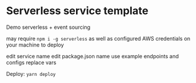 # Serverless service template

Demo serverless + event sourcing

may require `npm i -g serverless`
as well as configured AWS credentials on your machine to deploy

edit service name 
edit package.json name
use example endpoints and configs
replace vars 

Deploy: `yarn deploy`
